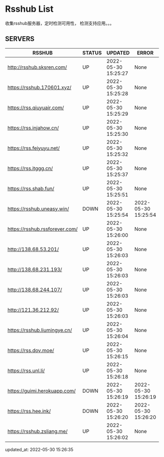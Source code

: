 # Rsshub List

收集rsshub服务器，定时检测可用性， 检测支持应用。。。


## SERVERS

|  RSSHUB   | STATUS  | UPDATED  | ERROR  | TWITTER |  
|  ----  | ----  | ----  | ----  | ---- |  
| http://rsshub.sksren.com/ | UP | 2022-05-30 15:25:27 | None |OK|  
| https://rsshub.170601.xyz/ | UP | 2022-05-30 15:25:28 | None |OK|  
| https://rss.qiuyuair.com/ | UP | 2022-05-30 15:25:29 | None ||  
| https://rss.injahow.cn/ | UP | 2022-05-30 15:25:30 | None ||  
| https://rss.feiyuyu.net/ | UP | 2022-05-30 15:25:32 | None ||  
| https://rss.itggg.cn/ | UP | 2022-05-30 15:25:37 | None ||  
| https://rss.shab.fun/ | UP | 2022-05-30 15:25:51 | None |OK|  
| https://rsshub.uneasy.win/ | DOWN | 2022-05-30 15:25:54 | 2022-05-30 15:25:54 |  
| https://rsshub.rssforever.com/ | UP | 2022-05-30 15:26:00 | None |OK|  
| http://138.68.53.201/ | UP | 2022-05-30 15:26:03 | None ||  
| http://138.68.231.193/ | UP | 2022-05-30 15:26:03 | None ||  
| http://138.68.244.107/ | UP | 2022-05-30 15:26:03 | None ||  
| http://121.36.212.92/ | UP | 2022-05-30 15:26:03 | None ||  
| https://rsshub.liumingye.cn/ | UP | 2022-05-30 15:26:04 | None ||  
| https://rss.dov.moe/ | UP | 2022-05-30 15:26:15 | None |OK|  
| https://rss.unl.li/ | UP | 2022-05-30 15:26:18 | None ||  
| https://guimi.herokuapp.com/ | DOWN | 2022-05-30 15:26:19 | 2022-05-30 15:26:19 |  
| https://rss.hee.ink/ | DOWN | 2022-05-30 15:26:20 | 2022-05-30 15:26:20 |  
| https://rsshub.zsliang.me/ | UP | 2022-05-30 15:26:02 | None |OK|  
  

updated_at: 2022-05-30 15:26:35  
